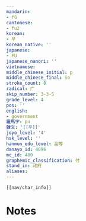 ```yaml
---
mandarin:
- fǔ
cantonese:
- fu2
korean:
- 부
korean_native: ''
japanese:
- FU
japanese_nanori: ''
vietnamese:
middle_chinese_initial: p
middle_chinese_final: ɨo
stroke_count: 8
radical: 广
skip_number: 3-3-5
grade_level: 4
pos: ''
english:
- government
羅馬字: pu
韓文: '[[푸]]'
joyo_level: '4'
hsk_level: ''
hanmun_edu_level: 高等
danayo_id: 4096
mc_id: 480
graphemic_classification: 付
stand_in: 政府
aliases:
---
```

```meta-bind-embed
[[nav/char_info]]
```

# Notes
